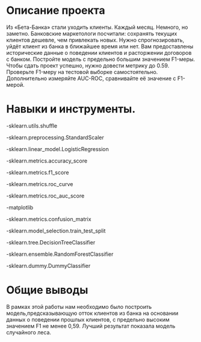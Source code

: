 # Описание проекта
Из «Бета-Банка» стали уходить клиенты. Каждый месяц. Немного, но заметно. Банковские маркетологи посчитали: сохранять текущих клиентов дешевле, чем привлекать новых. Нужно спрогнозировать, уйдёт клиент из банка в ближайшее время или нет. Вам предоставлены исторические данные о поведении клиентов и расторжении договоров с банком. Постройте модель с предельно большим значением F1-меры. Чтобы сдать проект успешно, нужно довести метрику до 0.59. Проверьте F1-меру на тестовой выборке самостоятельно. Дополнительно измеряйте AUC-ROC, сравнивайте её значение с F1-мерой.

# Навыки и инструменты.

-sklearn.utils.shuffle

-sklearn.preprocessing.StandardScaler

-sklearn.linear_model.LogisticRegression

-sklearn.metrics.accuracy_score

-sklearn.metrics.f1_score

-sklearn.metrics.roc_curve

-sklearn.metrics.roc_auc_score

-matplotlib

-sklearn.metrics.confusion_matrix

-sklearn.model_selection.train_test_split

-sklearn.tree.DecisionTreeClassifier

-sklearn.ensemble.RandomForestClassifier

-sklearn.dummy.DummyClassifier

# Общие выводы
В рамках этой работы нам необходимо было построить модель,предсказывающую отток клиентов из банка на основании данных о поведении прошлых клиентов, с предельно высоким значением F1 не менее 0,59.
Лучший результат показала модель случайного леса.
